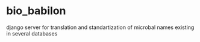 # bio_babilon
django server for translation and standartization of microbal names existing in several databases
